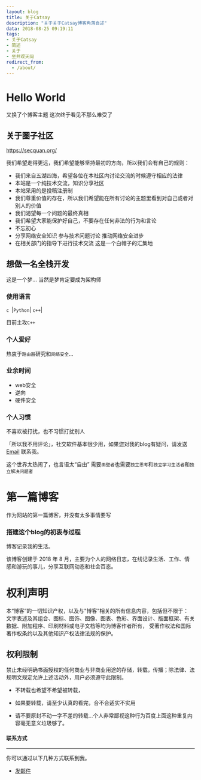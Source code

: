 ```yaml
---
layout: blog
title: 关于Catsay
description: "关于关于Catsay博客角落自述"
data: 2018-08-25 09:19:11
tags: 
- 关于Catsay
- 简述
- 关于
- 坐井观天阔
redirect_from:
  - /about/
---
```


# Hello World
 
又换了个博客主题 这次终于看见不那么难受了
 

##  关于圈子社区

https://secquan.org/

我们希望走得更远，我们希望能够坚持最初的方向，所以我们会有自己的规则：

* 我们来自五湖四海，希望各位在本社区内讨论交流的时候遵守相应的法律
* 本站是一个纯技术交流，知识分享社区
* 本站采用的是投稿注册制
* 我们尊重价值的存在，所以我们希望能在所有讨论的主题里看到对自己或者对别人的价值
* 我们渴望每一个问题的最终真相
* 我们希望大家能保护好自己，不要存在任何非法的行为和言论
* 不忘初心
* 分享网络安全知识 参与技术问题讨论 推动网络安全进步
* 在相关部门的指导下进行技术交流 这是一个白帽子的汇集地
 

## 想做一名全栈开发

这是一个梦... 当然是梦肯定要成为架构师

### 使用语言

``c ``|``Python``| ``c++``|
 

 目前主攻``C++``
  
### 个人爱好

 热衷于``路由器``研究和``网络安全``...
 
### 业余时间

- web安全
- 逆向
- 硬件安全

### 个人习惯
 
不喜欢被打扰，也不习惯打扰别人
 
「所以我不用评论」，社交软件基本很少用，如果您对我的blog有疑问，请发送[Email](mailto:admin@fuckhnsfjy.com) 联系我。
 
这个世界太热闹了，也言语太“自由” 需要`面壁者`也需要`独立思考`和`独立学习生活者`和`独立解决问题者`
 
 
# 第一篇博客
 
作为网站的第一篇博客，并没有太多事情要写

 

### 搭建这个blog的初衷与过程
 
博客记录我的生活。

该博客创建于 2018 年 8 月，主要为个人的网络日志，在线记录生活、工作、情感和游玩的事儿，分享互联网动态和社会百态。


# 权利声明
 
本“博客”的一切知识产权，以及与"博客"相关的所有信息内容，包括但不限于： 文字表述及其组合、图标、图饰、图像、图表、色彩、界面设计、版面框架、有关数据、附加程序、印刷材料或电子文档等均为博客作者所有， 受著作权法和国际著作权条约以及其他知识产权法律法规的保护。

## 权利限制
 
禁止未经明确书面授权的任何商业与非商业用途的存储，转载，传播；除法律、法规明文规定允许上述活动外，用户必须遵守此限制。
 
* 不转载也希望不希望被转载，
 
* 如果要转载，请至少认真的看完，合不合适实不实用
 
* 请不要原封不动一字不差的转载...个人非常鄙视这种行为百度上面这种重复内容毫无意义垃圾够了。





#### 联系方式
******
 
你可以通过以下几种方式联系到我。


* [发邮件](mailto:admin@fuckhnsfjy.com)
